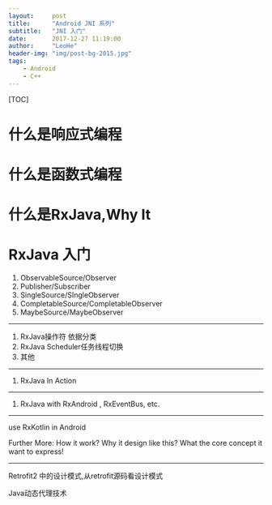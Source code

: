 ```yaml
---
layout:     post
title:      "Android JNI 系列"
subtitle:   "JNI 入门"
date:       2017-12-27 11:19:00
author:     "LeoHe"
header-img: "img/post-bg-2015.jpg"
tags:
    - Android
    - C++	
---
```


[TOC]

# 什么是响应式编程



# 什么是函数式编程

# 什么是RxJava,Why It



# RxJava 入门

1. ObservableSource/Observer
2. Publisher/Subscriber
3. SingleSource/SIngleObserver
4. CompletableSource/CompletableObserver
5. MaybeSource/MaybeObserver

---

1. RxJava操作符 依据分类
2. RxJava Scheduler任务线程切换
3. 其他

---

1. RxJava In Action

---

1. RxJava with RxAndroid , RxEventBus, etc.

---

use RxKotlin  in Android





Further More: How it work? Why it design like this? What the core concept it want to express!









---

Retrofit2 中的设计模式,从retrofit源码看设计模式

Java动态代理技术

